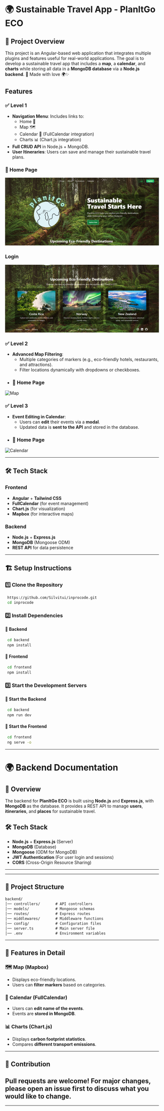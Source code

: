 # 🌍 Sustainable Travel App - PlanItGo ECO

## 🚀 Project Overview
This project is an Angular-based web application that integrates multiple plugins and features useful for real-world applications. The goal is to develop a sustainable travel app that includes a **map**, a **calendar**, and **charts** while storing all data in a **MongoDB database** via a **Node.js backend**.
💚 Made with love 🌍✨

##  Features
### ✅ Level 1
- **Navigation Menu**: Includes links to:
  - Home 🏡
  - Map 🗺️
  - Calendar 📅 (FullCalendar integration)
  - Charts 📊 (Chart.js integration)
- **Full CRUD API** in Node.js + MongoDB.
- **User Itineraries**: Users can save and manage their sustainable travel plans.
### 🏡 Home Page
![Home Page](frontend/public/assets/images/captu1.png)


### Login 
![Login Page](frontend/public/assets/images/captu2.png)


### ✅ Level 2
- **Advanced Map Filtering**:
  - Multiple categories of markers (e.g., eco-friendly hotels, restaurants, and attractions).
  - Filter locations dynamically with dropdowns or checkboxes.
- ### 🏡 Home Page
![Map](frontend/src/public/images/captu3.png)

### ✅ Level 3
- **Event Editing in Calendar**:
  - Users can **edit** their events via a **modal**.
  - Updated data is **sent to the API** and stored in the database.
- ### 🏡 Home Page
![Calendar](frontend/src/public/images/captu4.png)

---

## 🛠️ Tech Stack
### Frontend
- **Angular** + **Tailwind CSS**
- **FullCalendar** (for event management)
- **Chart.js** (for visualization)
- **Mapbox** (for interactive maps)

### Backend
- **Node.js** + **Express.js**
- **MongoDB** (Mongoose ODM)
- **REST API** for data persistence

---

## 🏗️ Setup Instructions
### 1️⃣ Clone the Repository
```sh
 https://github.com/Silvitui/inprocode.git
 cd inprocode
```

### 2️⃣ Install Dependencies
#### 📌 Backend
```sh
 cd backend
 npm install
```

#### 📌 Frontend
```sh
 cd frontend
 npm install
```

### 3️⃣ Start the Development Servers
#### 🚀 Start the Backend
```sh
 cd backend
 npm run dev
```
#### 🚀 Start the Frontend
```sh
 cd frontend
 ng serve -o
```

---

# 🌍 Backend Documentation 
## 🚀 Overview
The backend for **PlanItGo ECO** is built using **Node.js** and **Express.js**, with **MongoDB** as the database. It provides a REST API to manage **users**, **itineraries**, and **places** for sustainable travel.

## 🛠️ Tech Stack
- **Node.js** + **Express.js** (Server)
- **MongoDB** (Database)
- **Mongoose** (ODM for MongoDB)
- **JWT Authentication** (For user login and sessions)
- **CORS** (Cross-Origin Resource Sharing)

---
---
## 📂 Project Structure
```
backend/
│── controllers/       # API controllers
│── models/            # Mongoose schemas
│── routes/            # Express routes
│── middlewares/       # Middleware functions
│── config/            # Configuration files
│── server.ts          # Main server file
│── .env               # Environment variables
```

---

## 🌟 Features in Detail
### 🗺️ Map (Mapbox)
- Displays eco-friendly locations.
- Users can **filter markers** based on categories.

### 📅 Calendar (FullCalendar)
- Users can **edit name of the events**.
- Events are **stored in MongoDB**.

### 📊 Charts (Chart.js)
- Displays **carbon footprint statistics**.
- Compares **different transport emissions**.

---



## 🤝 Contribution
Pull requests are welcome! For major changes, please open an issue first to discuss what you would like to change.
---


---

